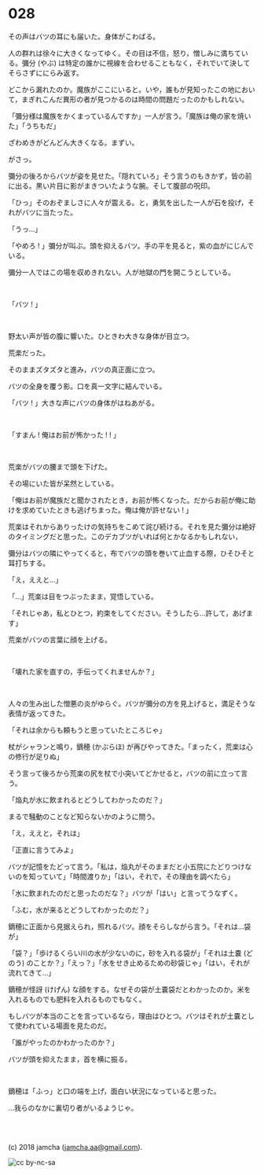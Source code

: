 

# 028

その声はバツの耳にも届いた。身体がこわばる。  

人の群れは徐々に大きくなってゆく。その目は不信，怒り，憎しみに満ちている。彌分 (やぶ) は特定の誰かに視線を合わせることもなく，それでいて決してそらさずににらみ返す。  

どこから漏れたのか。魔族がここにいると。いや，誰もが見知ったこの地において，まぎれこんだ異形の者が見つかるのは時間の問題だったのかもしれない。  

「彌分様は魔族をかくまっているんですか」一人が言う。「魔族は俺の家を焼いた」「うちもだ」  

ざわめきがどんどん大きくなる。まずい。  

がさっ。  

彌分の後ろからバツが姿を見せた。「隠れていろ」そう言うのもきかず，皆の前に出る。黒い片目に影がまきついたような腕。そして腹部の呪印。  

「ひっ」そのおぞましさに人々が震える。と，勇気を出した一人が石を投げ，それがバツに当たった。  

「うっ…」  

「やめろ ! 」彌分が叫ぶ。頭を抑えるバツ。手の平を見ると，紫の血がにじんでいる。  

彌分一人ではこの場を収めきれない。人が地獄の門を開こうとしている。  

<br>  

「バツ ! 」  

<br>  

野太い声が皆の腹に響いた。ひときわ大きな身体が目立つ。  

荒楽だった。  

そのままズタズタと進み，バツの真正面に立つ。  

バツの全身を覆う影。口を真一文字に結んでいる。  

「バツ ! 」大きな声にバツの身体がはねあがる。  

<br>  

「すまん ! 俺はお前が怖かった ! ! 」  

<br>  

荒楽がバツの腰まで頭を下げた。  

その場にいた皆が呆然としている。  

「俺はお前が魔族だと聞かされたとき，お前が怖くなった。だからお前が俺に助けを求めていたときも逃げちまった。俺は俺が許せない ! 」  

荒楽はそれからありったけの気持ちをこめて詫び続ける。それを見た彌分は絶好のタイミングだと思った。このデカブツがいれば何とかなるかもしれない，  

彌分はバツの隣にやってくると，布でバツの頭を巻いて止血する際，ひそひそと耳打ちする。  

「え，ええと…」  

「…」荒楽は目をつぶったまま，覚悟している。  

「それじゃあ，私とひとつ，約束をしてください。そうしたら…許して，あげます」  

荒楽がバツの言葉に顔を上げる。  

<br>  

「壊れた家を直すの，手伝ってくれませんか？」  

<br>  

人々の生み出した憎悪の炎がゆらぐ。バツが彌分の方を見上げると，満足そうな表情が返ってきた。  

「それは余からも頼もうと思っていたところじゃ」  

杖がシャランと鳴り，鏑穂 (かぶらほ) が再びやってきた。「まったく，荒楽は心の修行が足りぬ」  

そう言って後ろから荒楽の尻を杖で小突いてどかせると，バツの前に立って言う。  

「焔丸が水に飲まれるとどうしてわかったのだ？」  

まるで騒動のことなど知らないかのように問う。  

「え，ええと，それは」  

「正直に言うてみよ」  

バツが記憶をたどって言う。「私は，焔丸がそのままだと小五院にたどりつけないのを知っていて」「時間渡りか」「はい，それで，その理由を調べたら」  

「水に飲まれたのだと思ったのだな？」バツが「はい」と言ってうなずく。  

「ふむ，水が来るとどうしてわかったのだ？」  

鏑穂に正面から見据えられ，照れるバツ。顔をそらしながら言う。「それは…袋が」  

「袋？」「歩けるくらい川の水が少ないのに，砂を入れる袋が」「それは土嚢 (どのう) のことか？」「えっ？」「水をせき止めるための砂袋じゃ」「はい，それが流れてきて…」  

鏑穂が怪訝 (けげん) な顔をする。なぜその袋が土嚢袋だとわかったのか。米を入れるものでも肥料を入れるものでもなく。  

もしバツが本当のことを言っているなら，理由はひとつ。バツはそれが土嚢として使われている場面を見たのだ。  

「誰がやったのかわかったのか？」  

バツが頭を抑えたまま，首を横に振る。  

<br>  

鏑穂は「ふっ」と口の端を上げ，面白い状況になっていると思った。  

…我らのなかに裏切り者がいるようじゃ。  

<br>  
<br>  

(c) 2018 jamcha (jamcha.aa@gmail.com).  

![cc by-nc-sa](https://i.creativecommons.org/l/by-nc-sa/4.0/88x31.png)  

